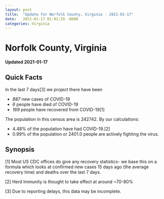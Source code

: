 ```yaml
---
layout: post
title:  "Update for Norfolk County, Virginia - 2021-01-17"
date:   2021-01-17 01:01:29 -0600
categories: Virginia
---
```


# Norfolk County, Virginia
#### Updated 2021-01-17

## Quick Facts

In the last 7 days[3] we project there have been
- *887* new cases of COVID-19
- *6* people have died of COVID-19
- *169* people have recovered from COVID-19[1]

The population in this census area is 242742. By our calculations:
- 4.48% of the population have had COVID-19.[2]
- 0.99% of the population or 2401.0 people are actively fighting the virus.

## Synopsis




[1] Most US CDC offices do give any recovery statistics- we base this on a formula which looks at confirmed new cases
15 days ago (the average recovery time) and deaths over the last 7 days.

[2] Herd Immunity is thought to take effect at around ~70-80%

[3] Due to reporting delays, this data may be incomplete.
 
    